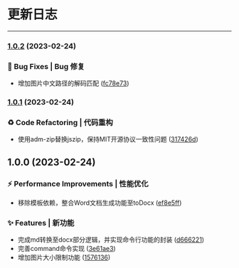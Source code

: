 # 更新日志

---



### [1.0.2](https://github.com/lpreterite/md2docx/compare/1.0.1...1.0.2) (2023-02-24)


### 🐛 Bug Fixes | Bug 修复

* 增加图片中文路径的解码匹配 ([fc78e73](https://github.com/lpreterite/md2docx/commit/fc78e738c7217191058f3858208af8af859fbbca))

### [1.0.1](https://github.com/lpreterite/md2docx/compare/1.0.0...1.0.1) (2023-02-24)


### ♻ Code Refactoring | 代码重构

* 使用adm-zip替换jszip，保持MIT开源协议一致性问题 ([317426d](https://github.com/lpreterite/md2docx/commit/317426d3497a2adb634fe0a8c21ccd45811f96f2))

## 1.0.0 (2023-02-24)


### ⚡ Performance Improvements | 性能优化

* 移除模板依赖，整合Word文档生成功能至toDocx ([ef8e5ff](https://github.com/lpreterite/md2docx/commit/ef8e5ff2d09bffd840ab8c9b7d478646b04018e5))


### ✨ Features | 新功能

* 完成md转换至docx部分逻辑，并实现命令行功能的封装 ([d666221](https://github.com/lpreterite/md2docx/commit/d666221e8918b2df373dab15fa21a1f8459b77db))
* 完善command命令实现 ([3e61ae3](https://github.com/lpreterite/md2docx/commit/3e61ae3a54e67be43cf3255d9abe016da13a282c))
* 增加图片大小限制功能 ([1576136](https://github.com/lpreterite/md2docx/commit/157613643bdb800ada8d59abf66d79d426a3f3b9))